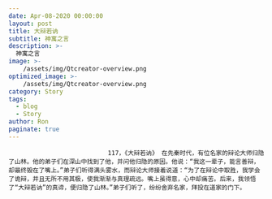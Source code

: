 ```yaml
---
date: Apr-08-2020 00:00:00
layout: post
title: 大辩若讷
subtitle: 神寓之言
description: >-
  神寓之言
image: >-
    /assets/img/Qtcreator-overview.png
optimized_image: >-
    /assets/img/Qtcreator-overview.png
category: Story
tags:
  - blog
  - Story
author: Ron
paginate: true
---
```


							　　117，《大辩若讷》 在先秦时代，有位名家的辩论大师归隐了山林。他的弟子们在深山中找到了他，并问他归隐的原因。他说：“我这一辈子，能言善辩，却最终毁在了嘴上。”弟子们听得满头雾水，而辩论大师接着说道：“为了在辩论中取胜，我学会了诡辩，并且无所不用其极，使我渐渐与真理疏远。嘴上虽得意，心中却痛苦。后来，我领悟了“大辩若讷”的真谛，便归隐了山林。”弟子们听了，纷纷舍弃名家，拜投在道家的门下。
							
							
						